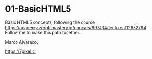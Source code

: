 # 01-BasicHTML5
Basic HTML5 concepts, following the course https://academy.zerotomastery.io/courses/697434/lectures/12682794.
Follow me to make this path together.

Marco Alvarado.

https://7pixel.cl
